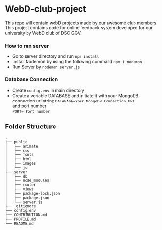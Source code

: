 # WebD-club-project

This repo will contain webD projects made by our awesome club members. This project contains code for online feedback system developed for our university by WebD club of DSC GGV.

### How to run server

- Go to server directory and run `npm install`
- Install Nodemon by using the following command `npm i nodemon`
- Run Server by `nodemon server.js`

### Database Connection

- Create `config.env` in main directory
- Create a veriable DATABASE and initiate it with your MongoDB connection uri string
  `DATABASE=Your_MongoDB_Connection_URI`  
  and port number  
  `PORT= Port number`

## Folder Structure

    .
    ├── public
    │   ├── animate
    │   ├── css
    │   ├── fonts
    │   ├── html
    │   ├── images
    │   └── js
    ├── server
    │   ├── db
    │   ├── node_modules
    │   ├── router
    │   ├── views
    │   ├── package-lock.json
    │   ├── package.json
    │   └── server.js
    ├── .gitignore
    ├── config.env
    ├── CONTRIBUTION.md
    ├── PROFILE.md
    └── README.md

